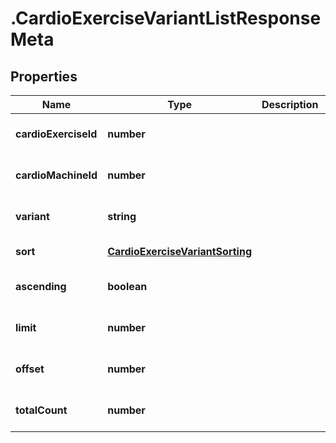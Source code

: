 # .CardioExerciseVariantListResponseMeta

## Properties

Name | Type | Description | Notes
------------ | ------------- | ------------- | -------------
**cardioExerciseId** | **number** |  | [optional] [default to undefined]
**cardioMachineId** | **number** |  | [optional] [default to undefined]
**variant** | **string** |  | [optional] [default to undefined]
**sort** | [**CardioExerciseVariantSorting**](CardioExerciseVariantSorting.md) |  | [default to undefined]
**ascending** | **boolean** |  | [optional] [default to undefined]
**limit** | **number** |  | [optional] [default to undefined]
**offset** | **number** |  | [optional] [default to undefined]
**totalCount** | **number** |  | [optional] [default to undefined]

